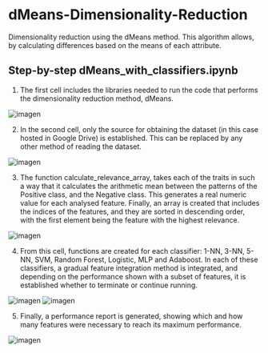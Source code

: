# dMeans-Dimensionality-Reduction
Dimensionality reduction using the dMeans method. This algorithm allows, by calculating differences based on the means of each attribute.

## Step-by-step dMeans_with_classifiers.ipynb

1. The first cell includes the libraries needed to run the code that performs the dimensionality reduction method, dMeans.
   
![imagen](https://github.com/jl-solorio/dMeans-Dimensionality-Reduction/assets/151310582/0f6313c2-faf0-46fd-b73d-f039b658a401)
 
2. In the second cell, only the source for obtaining the dataset (in this case hosted in Google Drive) is established. This can be replaced by any other method of reading the dataset.

![imagen](https://github.com/jl-solorio/dMeans-Dimensionality-Reduction/assets/151310582/67e3a235-de5f-42de-892b-e7e3cc31c165)

3. The function calculate_relevance_array, takes each of the traits in such a way that it calculates the arithmetic mean between the patterns of the Positive class, and the Negative class. This generates a real numeric value for each analysed feature. Finally, an array is created that includes the indices of the features, and they are sorted in descending order, with the first element being the feature with the highest relevance.
   
![imagen](https://github.com/jl-solorio/dMeans-Dimensionality-Reduction/assets/151310582/a44ba8b4-338e-4f21-a409-b418a9f8e58f)

4.  From this cell, functions are created for each classifier: 1-NN, 3-NN, 5-NN, SVM, Random Forest, Logistic, MLP and Adaboost. In each of these classifiers, a gradual feature integration method is integrated, and depending on the performance shown with a subset of features, it is established whether to terminate or continue running.

![imagen](https://github.com/jl-solorio/dMeans-Dimensionality-Reduction/assets/151310582/3552ddea-10b4-480c-b559-7df5651ca2e0)
![imagen](https://github.com/jl-solorio/dMeans-Dimensionality-Reduction/assets/151310582/5dece818-e4f3-4e99-a781-3491e7b52d9b)

5. Finally, a performance report is generated, showing which and how many features were necessary to reach its maximum performance.

![imagen](https://github.com/jl-solorio/dMeans-Dimensionality-Reduction/assets/151310582/3aae3e3f-cd1b-4e93-bffc-fab179d6a163)
